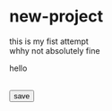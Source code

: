 # new-project
this is my fist  attempt
<br>
whhy not absolutely fine
<br>
<p>
  hello
</p>
<br>
<button>
  save
</button>

